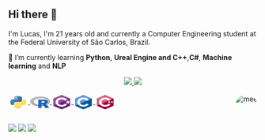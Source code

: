 ## Hi there 👋

I'm Lucas, I'm 21 years old and  currently a Computer Engineering student at the Federal University of São Carlos, Brazil.

🌱 I’m currently learning  **Python**, **Ureal Engine and C++**,**C#**, **Machine learning** and **NLP**

<div align="center">
  <a href="https://github.com/Luscahm">
  <img height="180em" src="https://github-readme-stats.vercel.app/api?username=Luscahm&show_icons=true&theme=algolia&include_all_commits=true&count_private=true"/>
  <img height="180em" src="https://github-readme-stats.vercel.app/api/top-langs/?username=Luscahm&layout=compact&langs_count=7&theme=algolia"/>
</div>
<div style="display: inline_block"><br>
  <img align="center" alt="Python" height="30" width="40" src="https://raw.githubusercontent.com/devicons/devicon/master/icons/python/python-original.svg">
  <img align="center" alt="R" height="30" width="40" src="https://raw.githubusercontent.com/devicons/devicon/master/icons/r/r-original.svg">
  <img align="center" alt="Csharp" height="30" width="40" src="https://raw.githubusercontent.com/devicons/devicon/master/icons/csharp/csharp-original.svg">
  <img align="center" alt="C" height="30" width="40" src="https://raw.githubusercontent.com/devicons/devicon/master/icons/c/c-original.svg">
  <img align="center" alt="CPP" height="30" width="40" src="https://raw.githubusercontent.com/devicons/devicon/master/icons/cplusplus/cplusplus-original.svg">
  <img align="right" alt="mee" height="150" style="border-radius:50px;" src="https://cdn.discordapp.com/attachments/893218390137770027/928865048271650846/WhatsApp_Image_2022-01-06_at_00.42.08.jpeg">

 </div>
  
  ##
 
<div> 
  <a href="https://www.instagram.com/lucas.marchiori_/" target="_blank"><img src="https://img.shields.io/badge/-Instagram-%23E4405F?style=for-the-badge&logo=instagram&logoColor=white" target="_blank"></a>
  <a href = "mailto:lucasmarchiori20@gmail.com"><img src="https://img.shields.io/badge/-Gmail-%23333?style=for-the-badge&logo=gmail&logoColor=white" target="_blank"></a>
  <a href="https://www.linkedin.com/in/lucashm/" target="_blank"><img src="https://img.shields.io/badge/-LinkedIn-%230077B5?style=for-the-badge&logo=linkedin&logoColor=white" target="_blank"></a> 

</div>
